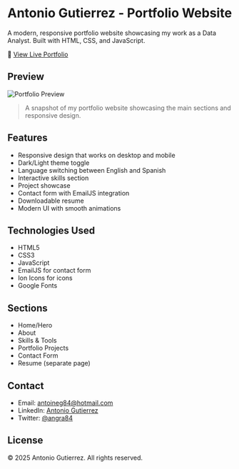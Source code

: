 # Antonio Gutierrez - Portfolio Website

A modern, responsive portfolio website showcasing my work as a Data Analyst. Built with HTML, CSS, and JavaScript.

🔗 [View Live Portfolio](https://angra8410.github.io/my-portfolio-github/)

## Preview

![Portfolio Preview](./assets/images/my-portfolio.png.png)

> A snapshot of my portfolio website showcasing the main sections and responsive design.

## Features

- Responsive design that works on desktop and mobile
- Dark/Light theme toggle
- Language switching between English and Spanish
- Interactive skills section
- Project showcase
- Contact form with EmailJS integration
- Downloadable resume
- Modern UI with smooth animations

## Technologies Used

- HTML5
- CSS3
- JavaScript
- EmailJS for contact form
- Ion Icons for icons
- Google Fonts

## Sections

- Home/Hero
- About
- Skills & Tools
- Portfolio Projects
- Contact Form
- Resume (separate page)

## Contact

- Email: antoineg84@hotmail.com
- LinkedIn: [Antonio Gutierrez](https://www.linkedin.com/in/antoniogutierrez-datos/)
- Twitter: [@angra84](https://x.com/angra84)

## License

© 2025 Antonio Gutierrez. All rights reserved.
